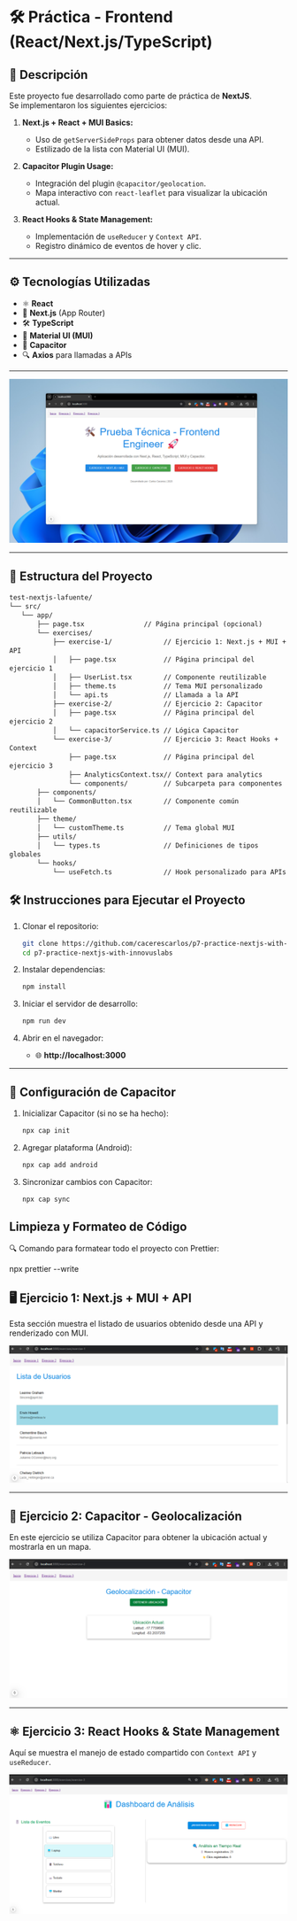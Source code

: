 # 🛠️ Práctica - Frontend (React/Next.js/TypeScript)

## 🚀 Descripción

Este proyecto fue desarrollado como parte de práctica de **NextJS**.  
Se implementaron los siguientes ejercicios:

1. **Next.js + React + MUI Basics:**  
   - Uso de `getServerSideProps` para obtener datos desde una API.  
   - Estilizado de la lista con Material UI (MUI).  

2. **Capacitor Plugin Usage:**  
   - Integración del plugin `@capacitor/geolocation`.  
   - Mapa interactivo con `react-leaflet` para visualizar la ubicación actual.  

3. **React Hooks & State Management:**  
   - Implementación de `useReducer` y `Context API`.  
   - Registro dinámico de eventos de hover y clic.

---

## ⚙️ **Tecnologías Utilizadas**

- ⚛️ **React**
- 🚀 **Next.js** (App Router)
- 🛠️ **TypeScript**
- 🎨 **Material UI (MUI)**
- 📡 **Capacitor**
- 🔍 **Axios** para llamadas a APIs

---

![Home](./public/home1.png)

---

## 📂 **Estructura del Proyecto**
 ```
test-nextjs-lafuente/
└── src/
    └── app/
        ├── page.tsx               // Página principal (opcional)
        └── exercises/
            ├── exercise-1/             // Ejercicio 1: Next.js + MUI + API
            │   ├── page.tsx            // Página principal del ejercicio 1
            │   ├── UserList.tsx        // Componente reutilizable
            │   ├── theme.ts            // Tema MUI personalizado
            │   └── api.ts              // Llamada a la API
            ├── exercise-2/             // Ejercicio 2: Capacitor
            │   ├── page.tsx            // Página principal del ejercicio 2
            │   └── capacitorService.ts // Lógica Capacitor
            └── exercise-3/             // Ejercicio 3: React Hooks + Context
                ├── page.tsx            // Página principal del ejercicio 3
                ├── AnalyticsContext.tsx// Context para analytics
                └── components/         // Subcarpeta para componentes
        ├── components/
        │   └── CommonButton.tsx        // Componente común reutilizable
        ├── theme/
        │   └── customTheme.ts          // Tema global MUI
        ├── utils/
        │   └── types.ts                // Definiciones de tipos globales
        └── hooks/
            └── useFetch.ts             // Hook personalizado para APIs
 ```

## 🛠️ **Instrucciones para Ejecutar el Proyecto**

1. Clonar el repositorio:

   ```bash
   git clone https://github.com/cacerescarlos/p7-practice-nextjs-with-innovuslabs.git
   cd p7-practice-nextjs-with-innovuslabs
   ```

2. Instalar dependencias:

   ```bash
   npm install
   ```

3. Iniciar el servidor de desarrollo:

   ```bash
   npm run dev
   ```

4. Abrir en el navegador:
   - 🌐 **http://localhost:3000**

---

## 📲 **Configuración de Capacitor**

1. Inicializar Capacitor (si no se ha hecho):

   ```bash
   npx cap init
   ```

2. Agregar plataforma (Android):

   ```bash
   npx cap add android
   ```

3. Sincronizar cambios con Capacitor:
   ```bash
   npx cap sync
   ```

 ## Limpieza y Formateo de Código
🔍 Comando para formatear todo el proyecto con Prettier:

npx prettier --write 

## 🖥️ Ejercicio 1: Next.js + MUI + API

Esta sección muestra el listado de usuarios obtenido desde una API y renderizado con MUI.

![Listado de Usuarios](./public/ejercicio1.png)

---

## 📱 Ejercicio 2: Capacitor - Geolocalización

En este ejercicio se utiliza Capacitor para obtener la ubicación actual y mostrarla en un mapa.

![Mapa de Geolocalización](./public/ejercicio2.png)

---

## ⚛️ Ejercicio 3: React Hooks & State Management

Aquí se muestra el manejo de estado compartido con `Context API` y `useReducer`.

![Dashboard de Eventos](./public/ejercicio3.png)
